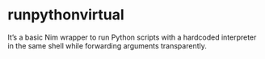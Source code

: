 # runpythonvirtual
It’s a basic Nim wrapper to run Python scripts with a hardcoded interpreter in the same shell while forwarding arguments transparently.
